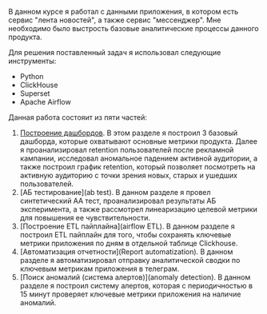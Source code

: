 В данном курсе я работал с данными приложения, в котором есть сервис "лента новостей", а также сервис "мессенджер". Мне необходимо было выстрость базовые аналитические процессы данного продукта.

Для решения поставленный задач я использовал следующие инструменты:

- Python
- ClickHouse
- Superset
- Apache Airflow

Данная работа состояит из пяти частей:

1. [Построение дашбордов](bi). В этом разделе я построил 3 базовый дашборда, которые охватывают основные метрики продукта. Далее я проанализировал retention пользователей после рекламной кампании, исследовал аномальное падением активной аудитории, а также построил график retention, который позволяет посмотреть на активную аудиторию с точки зрения новых, старых и ушедших пользователей.
2. [АБ тестирование](ab test). В данном разделе я провел синтетический АА тест, проанализировал результаты АБ эксперимента, а также рассмотрел линеаризацию целевой метрики для повышения ее чувствительности. 
3. [Построение ETL пайплайна](airflow ETL). В данном разделе я построил ETL пайплайн для того, чтобы сохранять ключевые метрики приложения по дням в отдельной таблице Clickhouse.
4. [Автоматизация отчетности](Report automatization). В данном разделе я автоматизировал отправку аналитической сводки по ключевым метрикам приложения в телеграм.
5. [Поиск аномалий (система алертов)](anomaly detection). В данном разделе я построил систему алертов, которая с периодичностью в 15 минут проверяет ключевые метрики приложения на наличие аномалий.